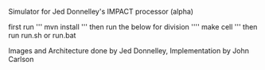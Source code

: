 Simulator for Jed Donnelley's IMPACT processor (alpha)

first run
'''
mvn install
'''
then run the below for division
''''
make cell
'''
then run run.sh or run.bat

Images and Architecture done by Jed Donnelley, Implementation by John Carlson
